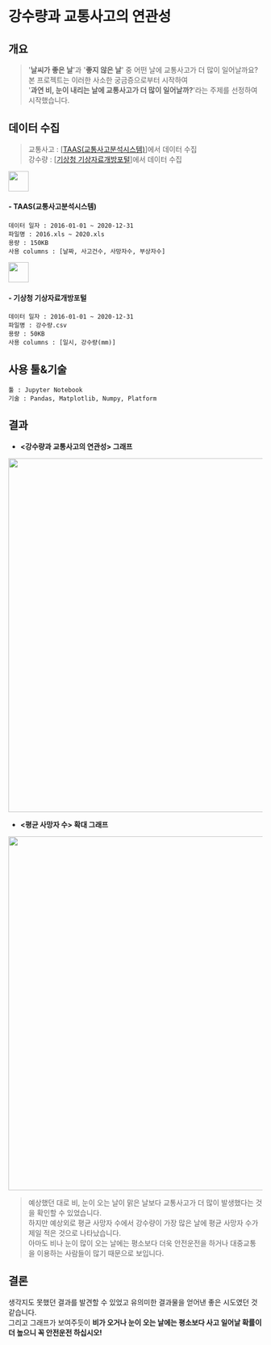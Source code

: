 # 강수량과 교통사고의 연관성

## 개요

> '**날씨가 좋은 날**'과 '**좋지 않은 날**' 중 어떤 날에 교통사고가 더 많이 일어날까요?   
> 본 프로젝트는 이러한 사소한 궁금증으로부터 시작하여   
> '**과연 비, 눈이 내리는 날에 교통사고가 더 많이 일어날까?**'라는 주제를 선정하여 시작했습니다.

## 데이터 수집

> 교통사고 : [[TAAS(교통사고분석시스템)](http://taas.koroad.or.kr/sta/acs/exs/typical.do?menuId=WEB_KMP_OVT_UAS_PDS#)]에서 데이터 수집   
> 강수량 : [[기상청 기상자료개방포털](https://data.kma.go.kr/climate/RankState/selectRankStatisticsDivisionList.do?pgmNo=179)]에서 데이터 수집


<p align="left">
<img src="https://user-images.githubusercontent.com/83000975/151673753-a66fb1a9-53d2-4fe7-8123-d4231bbbf76f.png" weight=120 height=40>
</p>

#### - TAAS(교통사고분석시스템)
```
데이터 일자 : 2016-01-01 ~ 2020-12-31   
파일명 : 2016.xls ~ 2020.xls
용량 : 150KB   
사용 columns : [날짜, 사고건수, 사망자수, 부상자수]
```

<p align="left">
<img src="https://user-images.githubusercontent.com/83000975/151673800-c6ce0b2f-4c04-4092-aac2-a006dab3c508.png" weight=120 height=40>
</p>

#### - 기상청 기상자료개방포털
```
데이터 일자 : 2016-01-01 ~ 2020-12-31   
파일명 : 강수량.csv
용량 : 50KB   
사용 columns : [일시, 강수량(mm)]
```

## 사용 툴&기술
```
툴 : Jupyter Notebook
기술 : Pandas, Matplotlib, Numpy, Platform
```

## 결과
- **<강수량과 교통사고의 연관성> 그래프**
<p align="left">
<img src="https://user-images.githubusercontent.com/83000975/153238286-422c60ff-bb04-4a26-aa74-d67bd6bf681a.png" weight=700 height=700>
</p>

- **<평균 사망자 수> 확대 그래프**
<p align="left">
<img src="https://user-images.githubusercontent.com/83000975/153238360-5715851c-d0fd-4f56-9f57-9df7114fc133.png" weight=700 height=700>
</p>

> 예상했던 대로 비, 눈이 오는 날이 맑은 날보다 교통사고가 더 많이 발생했다는 것을 확인할 수 있었습니다.   
> 하지만 예상외로 평균 사망자 수에서 강수량이 가장 많은 날에 평균 사망자 수가 제일 적은 것으로 나타났습니다.   
> 아마도 비나 눈이 많이 오는 날에는 평소보다 더욱 안전운전을 하거나 대중교통을 이용하는 사람들이 많기 때문으로 보입니다.

## 결론
생각지도 못했던 결과를 발견할 수 있었고 유의미한 결과물을 얻어낸 좋은 시도였던 것 같습니다.   
그리고 그래프가 보여주듯이 **비가 오거나 눈이 오는 날에는 평소보다 사고 일어날 확률이 더 높으니 꼭 안전운전 하십시오!**
